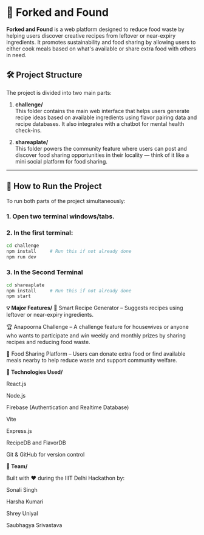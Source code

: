 # 🍴 Forked and Found

**Forked and Found** is a web platform designed to reduce food waste by helping users discover creative recipes from leftover or near-expiry ingredients. It promotes sustainability and food sharing by allowing users to either cook meals based on what's available or share extra food with others in need.

## 🛠 Project Structure

The project is divided into two main parts:

1. **challenge/**  
   This folder contains the main web interface that helps users generate recipe ideas based on available ingredients using flavor pairing data and recipe databases. It also integrates with a chatbot for mental health check-ins.

2. **shareaplate/**  
   This folder powers the community feature where users can post and discover food sharing opportunities in their locality — think of it like a mini social platform for food sharing.

---

## 🚀 How to Run the Project

To run both parts of the project simultaneously:

### 1. Open two terminal windows/tabs.

### 2. In the first terminal:
```bash
cd challenge
npm install     # Run this if not already done
npm run dev
```
### 3. In the Second Terminal
```bash
cd shareaplate
npm install     # Run this if not already done
npm start
```

**💡 Major Features/**
🍳 Smart Recipe Generator – Suggests recipes using leftover or near-expiry ingredients.

🏆 Anapoorna Challenge – A challenge feature for housewives or anyone who wants to participate and win weekly and monthly prizes by sharing recipes and reducing food waste.

🤝 Food Sharing Platform – Users can donate extra food or find available meals nearby to help reduce waste and support community welfare.


**📁 Technologies Used/**

React.js

Node.js

Firebase (Authentication and Realtime Database)

Vite

Express.js

RecipeDB and FlavorDB

Git & GitHub for version control


**👥 Team/**

Built with ❤️ during the IIIT Delhi Hackathon by:

Sonali Singh

Harsha Kumari

Shrey Uniyal

Saubhagya Srivastava

